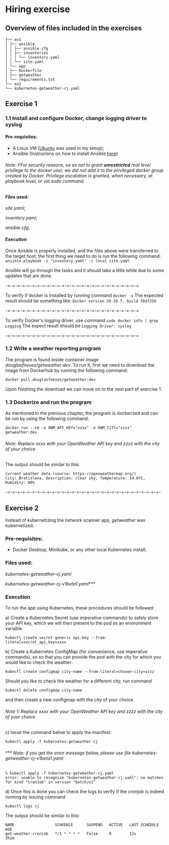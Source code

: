 # Hiring exercise

## Overview of files included in the exercises
```
├── ex1
│ ├── ansible
│ │ ├── ansible.cfg
│ │ ├── inventories
│ │ │ └── inventory.yaml
│ │ └── site.yaml
│ └── app
│ ├── Dockerfile
│ ├── getweather
│ └── requirements.txt
└── ex2
└── kubernetes-getweather-cj.yaml
```
## Exercise 1

### 1.1 Install and configure Docker, change logging driver to syslog
#### Pre-requisites:

- A Linux VM (<a href=https://ubuntu.com/download/desktop>Ubuntu</a> was used in my setup);
- Ansible (Instrucions on how to install Ansible <a href=https://docs.ansible.com/ansible/latest/installation_guide/intro_installation.html> here</a>)

###### _Note:_ FFor security reasons, so as not to grant **unrestricted** root level privilege to the docker user, we did not add it to the privileged docker group created by Docker. Privilege escalation is granted, when necessary, at playbook level, or via sudo command.


#### Files used:
_site.yaml_;

_inventory.yaml_;

_ansible.cfg_;

#### Execution

Once Ansible is properly installed, and the files above were transferred to the target host, the first thing we need to do is run the following command: 
```ansible-playbook -i "inventory.yaml" -c local site.yaml```

Ansible will go through the tasks and it should take a little while due to some updates that are done.

-=-=-=-=-=-=-=-=-=-=-=-=-=-=-=-=-=-=-=-=-=-=-=-=-=-=-=

To verify if docker is installed by running command
 ```docker -v```
The expected result should be something like:
```Docker version 20.10.7, build f0df350```

-=-=-=-=-=-=-=-=-=-=-=-=-=-=-=-=-=-=-=-=-=-=-=-=-=-=-=

To verify Docker's logging driver, use command
```sudo docker info | grep Logging```
The expect result should be
```Logging Driver: syslog```

-=-=-=-=-=-=-=-=-=-=-=-=-=-=-=-=-=-=-=-=-=-=-=-=-=-=-=

### 1.2 Write a weather reporting program

The program is found inside container image _douglasfneves/getweather:dev_.
To run it, first we need to download the image from Dockerhub by running the following command:

```docker pull douglasfneves/getweather:dev```

Upon finishing the download we can move on to the next part of exercise 1.

### 1.3 Dockerize and run the program

As mentioned in the previous chapter, the program is dockerized and can be run by using the following command:

```docker run --rm -e OWM_API_KEY="xxxx" -e OWM_CITY="zzzz" getweather:dev```
###### _Note:_ Replace xxxx with your OpenWeather API key and zzzz with the city of your choice

The output should be similar to this:

```
Current weather data (source: https://openweathermap.org/)
City: Bratislava, Description: clear sky, Temperature: 14.6ºC, Humidity: 80%
```

-=-=-=-=-=-=-=-=-=-=-=-=-=-=-=-=-=-=-=-=-=-=-=-=-=-=-=-=-=-=-=-


## Exercise 2

Instead of kubernetizing the network scanner app, _getweather_ was kubernetized.

### Pre-requisites:
- Docker Desktop, Minikube, or any other local Kubernetes install;

### Files used:
_kubernetes-getweather-cj.yaml_

_kubernetes-getweather-cj-v1beta1.yaml_***


### Execution
To run the app using Kubernetes, these procedures should be followed:

a) Create a Kubernetes Secret (use imperative commands) to safely store your API key, which we will then present to the pod as an environment variable:

```kubectl create secret generic api-key --from-literal=secret_api_key=xxxx```

b) Create a Kubernetes ConfigMap (for convenience, use imperative commands), so so that you can provide the pod with the city for which you would like to check the weather:

```kubectl create configmap city-name --from-literal=chosen-city=zzzz```

Should you like to check the weather for a different city, run command

```kubectl delete configmap city-name```

and then create a new configmap with the city of your choice.
###### _Note 1:_ Replace xxxx with your OpenWeather API key and zzzz with the city of your choice

c) Issue the command below to apply the manifest:

```kubectl apply -f kubernetes-getweather-cj```
###### *** Note: if you get the error message below, please use file _kubernetes-getweather-cj-v1beta1.yaml_

```
% kubectl apply -f kubernetes-getweather-cj.yaml 
error: unable to recognize "kubernetes-getweather-cj.yaml": no matches for kind "CronJob" in version "batch/v1"

```
d) Once this is done you can check the logs to verify if the cronjob is indeed running by issuing command

```kubectl logs cj```

  The output should be similar to this:
  
```
NAME                  SCHEDULE      SUSPEND   ACTIVE   LAST SCHEDULE   AGE
get-weather-cronjob   */1 * * * *   False     0        12s             3h1m
```
